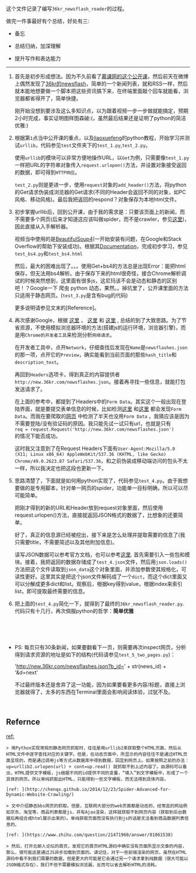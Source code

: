 这个文件记录了编写`36kr_newsflash_reader`的过程。

做完一件事最好有个总结，好处有三:

* 备忘

* 总结归纳，加深理解

* 提升写作和表达能力

---

1. 首先是初步形成想法。因为不久前看了[慕课网的这个公开课](http://www.imooc.com/learn/563)，然后前天在微博上偶然发现了[36kr的newsflash](http://new.36kr.com/newsflashes)，简单的一个新闻列表，就和RSS一样，然后就本能地想要做一个脚本把这些资讯搞下来，在终端里面敲个回车就能看，浏览器都省得开了，简单快捷。

	刚开始没想到要涉及这么多知识点，以为跟着视频一步一步做就能搞定，预期2小时完成，事实证明图样图森破:(，虽然最后结果还是证明了python的简洁优雅:)

2. 根据第`1`点当中公开课的重点，以及[liaoxuefeng](http://www.liaoxuefeng.com/)的python教程，开始学习并测试`urllib`，代码参见`test`文件夹下的`test_1.py`,`test_2.py`。

	使用`urllib`的模块可以非常方便地操作URL，以`Get`为例，只需要像`test_1.py`一样把URL的字符串对象传入`request.urlopen()`方法，并设置对象接受返回的数据，即可得到`HTTP响应`。

	`test_2.py`则是更进一步，使用`request`对象的`add_header()`方法，将python的Get请求伪装成浏览器的Get请求(不同的Header会返回不同的对象，如PC风格、移动风格)。最后我把返回的respond？对象保存为本地html文件。

3. 初步掌握urllib后，回到公开课，由于我的需求是：只要该页面上的新闻，而不需要多个网页(后来才知道这应该叫做spider，而不是crawler，参见[这里](http://www.admin5.com/article/20080825/100523.shtml))，因此直接从入手解析器。

	视频当中使用的是[BeautifulSoup4](https://www.crummy.com/software/BeautifulSoup/bs4/doc/)(一开始安装有问题，在Google和Stack Overflow的帮助下安装成功)。根据其[Documentation](https://www.crummy.com/software/BeautifulSoup/bs4/doc/)，完成初步学习，参见`test_bs4.py`和`test_bs4.html`

	然后，最大的困难出现了。。。使用Get+bs4的方法总是出现Error：能把html保存，但无法用bs4解析。由于保存下来的html很奇怪，接合Chrome解析调试的时候突然想到，这里面有很多js，这尼玛该不会是动态和静态的区别吧！？Google一下 爬虫 python 动态，果然。。掉坑里了，公开课里面的方法只适用于静态网页。(`test_3.py`是含有bug的代码)

	更多说明请参见文末的[Reference]。

4. 再次感谢Google，根据 [这里](http://www.ahlinux.com/python/15816.html) ， [这里](https://www.zhihu.com/question/21471960/answer/81061538) 和 [这里](http://xlzd.me/2015/12/19/python-crawler-04) , 总结的到了大致思路。为了节省资源，不使用模拟浏览器环境的方法(搭建js的运行环境，浏览器引擎)，而是用`Chrome的开发者工具`来检测分析`网络请求`。

	在开发者工具中，点开`Network`，仔细查找后发现在`Name`是`newsflashes.json`的那一项，点开它的`Preview`，确实能看到当前页面的那些`hash_title`和`description_text`。

	再回到`Headers`选项卡，得到真正的内容提供者`http://new.36kr.com/newsflashes.json`。接着再寻找一些信息，就能打包发送请求了。

	在上面的参考中，都提到了Headers中的`Form Data`。其实这个一般出现在登陆界面，就是要提交表单信息的时候，比如检测[这里](https://passport.weibo.cn/signin/login?entry=mweibo&res=wel&wm=3349&r=http%3A%2F%2Fm.weibo.cn%2F) 和[这里](https://www.zhihu.com/#signin) 都会发现`Form Data`。而我在要爬取的[网页](http://new.36kr.com/newsflashes) 中检测了半天也没用`Form Data` ，我猜应该是因为不需要登陆/没有验证码的原因。我只能先试一试只有url，也就是只有  
	`req = request.Request('http://new.36kr.com/newsflashes.json')`  
	的情况下能否成功。

	这时我又注意到了在Request Headers下面有`User-Agent:Mozilla/5.0 (X11; Linux x86_64) AppleWebKit/537.36 (KHTML, like Gecko) Chrome/49.0.2623.87 Safari/537.36`，和之前伪装成移动端访问的包头不太一样，所以我决定也把这段也更新一下。

6. 思路清楚了，下面就是如何用python实现了，代码参见`test_4.py`。由于我想要做的是专用脚本，针对单一网页的spider，功能单一目标明确，所以可以尽可能简单。

	把刚才得到的新的URL和Header放到request对象里面，然后使用request.urlopen()方法，直接就返回JSON格式的数据了，比想象的还要简单。

	好了，真正的信息源已经被挖出，接下来是怎么处理并提取需要的信息了(我只需要title，不需要简述以及其他附加信息)。

	读写JSON数据可以参考官方文档，也可以参考[这里](http://python3-cookbook.readthedocs.org/zh_CN/latest/c06/p02_read-write_json_data.html). 首先需要引入一些包和模块。接着，我把返回的数据存储成了`test_4.json`文件，然后用`json.loads()`方法把这个文件读取到`json_data`这个对象里面，并添加参数使其规格化，可读性更好。这里其实是把这个json文件解码成了一个`dict`，而这个dict里面又可以分解成更多dict和list。观察后，根据key得到value，根据index来索引list，即可提取最终需要的信息。

7. 把上面的`test_4.py`简化一下，就得到了最终的`36kr_newsflash_reader.py`. 代码只有十几行，再次佩服python的哲学：**简单优雅**

<br/><br/><br/>

* PS: 每页只有30条新闻，如果要翻看下一页，则需要再次inspect网页，分析得到请求资源的地址是如下的结构(代码请参见`test_5_two_pages.py`)：

	'http://new.36kr.com/newsflashes.json?b_id=' + str(news_id) + '&d=next'

	不过最终版本还是舍弃了这一功能，因为如果要看更多内容/标题，直接上浏览器就得了，太多的东西在Terminal里面会影响阅读体验，过犹不及。

<br/>

## Refernce

[ref: ](http://www.ahlinux.com/python/15816.html)
	
	> 用Python实现常规的静态网页抓取时，往往是用urllib2来获取整个HTML页面，然后从HTML文件中逐字查找对应的关键字。但是，在动态页面中，所显示的内容往往不是通过HTML页面呈现的，而是通过调用js等方式从数据库中得到数据，回显到网页上。如果按照之前的办法： up=urllib2.urlopen(url) + cont=up.read() 就抓取不到上述内容了。由源码可以看出，HTML提供文字模板，js根据不同的id提供不同的变量，“填入”到文字模板中，形成了一个具体的网页。所以单纯抓取此HTML，只能得到一些文字模板，而无法得到具体内容。

	[ref: ](http://chenqx.github.io/2014/12/23/Spider-Advanced-for-Dynamic-Website-Crawling/)

	> 文中介绍静态bbs网页的抓取。但是，互联网大部分的web页面都是动态的，经常逛的网站例如京东、淘宝等，商品列表都是js，并有Ajax渲染，这样就获取不到网页内容（获取到后台数据后再组合成html展示出来的）。单纯获取页面而没有执行到js的话是无法看到商品数据列表信息的。

	[ref: ](https://www.zhihu.com/question/21471960/answer/81061538)

	> 然后，打开北邮人论坛的首页，发现它的首页HTML源码中确实没有页面所显示文章的内容，那么，很可能这是通过JS异步加载到页面的。请记住，对于一些前端渲染的网页，虽然在HTML源码中看不到我们需要的数据，但是更大的可能是它会通过另一个请求拿到纯数据（很大可能以JSON格式存在），我们不但不需要模拟浏览器，反而可以省去解析HTML的消耗。



